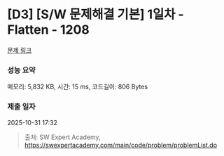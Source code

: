 # [D3] [S/W 문제해결 기본] 1일차 - Flatten - 1208 

[문제 링크](https://swexpertacademy.com/main/code/problem/problemDetail.do?contestProbId=AV139KOaABgCFAYh) 

### 성능 요약

메모리: 5,832 KB, 시간: 15 ms, 코드길이: 806 Bytes

### 제출 일자

2025-10-31 17:32



> 출처: SW Expert Academy, https://swexpertacademy.com/main/code/problem/problemList.do